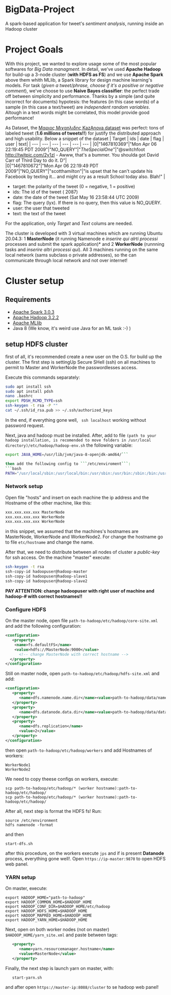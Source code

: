 # BigData-Project

A spark-based application for tweet's *sentiment analysis*, running inside an Hadoop cluster

# Project Goals
With this project, we wanted to explore usage some of the most popular softwares for *Big Data managment*. 
In detail, we've used **Apache Hadoop** for build-up a 3-node cluster (**with HDFS as FS**) and we use **Apache Spark** above them whith MLlib, a Spark library for design machine learning's models.
For task (*given a tweet/phrase, choose if it's a positive or negative comment*), we've choose to use **Naive Bayes classifier**: the perfect trade off between simplicity and performance. Thanks by a
simple (and quite incorrect for documents) hypotesis: the features (in this case words) of a sample (in this case a text/tweet) are *independent random variables*.  Altough in a text words might be correlated, this
model provide good performance!

As Dataset, the [Μαριος Μιχαηλιδης KazAnova dataset](https://www.kaggle.com/kazanova/sentiment140) was perfect: tons of labeled tweet (**1.6 millions of tweets!!**) for justify the distributed approach and high usability.
Below a snippet of the dataset
| Target | ids | date | flag | user | text|
| --- | --- | --- | --- | --- | --- |
|0|"1467810369"|"Mon Apr 06 22:19:45 PDT 2009"|"NO_QUERY"|"_TheSpecialOne_"|"@switchfoot http://twitpic.com/2y1zl - Awww, that's a bummer.  You shoulda got David Carr of Third Day to do it. 	D"|									
|0|"1467810672"|"Mon Apr 06 22:19:49 PDT 2009"|"NO_QUERY"|"scotthamilton"|"is upset that he can't update his Facebook by texting it... and might cry as a result  School today also. Blah!"				|						
<!--
|0|"1467810917"|"Mon Apr 06 22:19:53 PDT 2009"|"NO_QUERY"|"mattycus"|"@Kenichan I dived many times for the ball. Managed to save 50%  The rest go out of bounds"										|
|0|"1467811184"|"Mon Apr 06 22:19:57 PDT 2009"|"NO_QUERY"|"ElleCTF"|"my whole body feels itchy and like its on fire "										|
-->

* target: the polarity of the tweet (0 = negative, 1 = positive)
* ids: The id of the tweet ( 2087)
* date: the date of the tweet (Sat May 16 23:58:44 UTC 2009)
* flag: The query (lyx). If there is no query, then this value is NO_QUERY.
* user: the user that tweeted
* text: the text of the tweet

For the application, only *Target* and *Text* colums are needed.

The cluster is developed with 3 virtual machines which are running Ubuntu 20.04.3: 1 **MasterNode** (it running Namenode e *inserire qui alrti processi* processes and submit the spark application)* and 2 **WorkerNode** (runnning tasks and *inserire altri processi qui*). All 3 machines running on the same local network (sams subclass o private addresses), so the can communicate through local network and not over internet!


# Cluster setup

## Requirements
- [Apache Spark 3.0.3](https://spark.apache.org/releases/spark-release-3-0-3.html)
- [Apache Hadoop 3.2.2](https://hadoop.apache.org/docs/r3.2.2/)
- [Apache MLlib](https://spark.apache.org/mllib/)
- Java 8 (We know, it's weird use Java for an ML task :-) )

## setup HDFS cluster
first of all, it's recommended create a new user on the O.S. for build up the cluster.
The first step is settingUp Secure SHell (ssh) on all machines to permit to Master and WorkerNode the passwordlesses access.

Execute this commands separately:
```bash
sudo apt install ssh
sudo apt install pdsh
nano .bashrc
export PDSH_RCMD_TYPE=ssh
ssh-keygen -t rsa -P ""
cat ~/.ssh/id_rsa.pub >> ~/.ssh/authorized_keys
```
In the end, if everything gone well, ``` ssh localhost``` working without password request.

Next, java and hadoop must be installed. After, add to file ```(path to your hadoop installation, is recomended to move folders in /usr/local directory)/etc/hadoop/hadoop-env.sh``` the following variable:

```bash 
export JAVA_HOME=/usr/lib/jvm/java-8-openjdk-amd64/```

then add the following config to ```/etc/enviroment```:
```bash
PATH="/usr/local/sbin:/usr/local/bin:/usr/sbin:/usr/bin:/sbin:/bin:/usr/games:/usr/local/games:/usr/local/hadoop/bin:/usr/local/hadoop/sbin"JAVA_HOME="/usr/lib/jvm/java-8-openjdk-amd64/jre"
```

### Network setup
Open file "hosts" and insert on each machine the ip address and the Hostname of the other machine, like this:
```bash
xxx.xxx.xxx.xxx MasterNode
xxx.xxx.xxx.xxx WorkerNode
xxx.xxx.xxx.xxx WorkerNode
```

in this snippet, we assumed that the machines's hostnames are MasterNode, WorkerNode and WorkerNode2. For change the hostname go to file ```etc/hostname``` and change the name.

After that, we need to distribute between all nodes of cluster a *public-key* for ssh access. On the machine "master" execute:

```bash
ssh-keygen -t rsa
ssh-copy-id hadoopuser@hadoop-master
ssh-copy-id hadoopuser@hadoop-slave1
ssh-copy-id hadoopuser@hadoop-slave2
```
**PAY ATTENTION: change hadoopuser with right user of machine and hadoop-# with correct hostnames!!**

### Configure HDFS

On the master node, open file ```path-to-hadoop/etc/hadoop/core-site.xml``` and add the following configuration:

```xml
<configuration>
   <property>
    <name>fs.defaultFS</name>
    <value>hdfs://MasterNode:9000</value>
      <!-- change MasterNode with correct hostname -->
  </property>
</configuration>
```
Still on master node, open  ```path-to-hadoop/etc/hadoop/hdfs-site.xml``` and add:

```xml
<configuration>
   <property>
      <name>dfs.namenode.name.dir</name><value>path-to-hadoop/data/nameNode</value>
   </property>
   <property>
      <name>dfs.datanode.data.dir</name><value>path-to-hadoop/data/dataNode</value>
   </property>
   <property>
      <name>dfs.replication</name>
      <value>2</value>
   </property>
</configuration>
```

then open ```path-to-hadoop/etc/hadoop/workers``` and add Hostnames of workers:

```text
WorkerNode1
WorkerNode2
```

We need to copy theese configs on workers, execute:

```
scp path-to-hadoop/etc/hadoop/* (worker hostname):path-to-hadoop/etc/hadoop/
scp path-to-hadoop/etc/hadoop/* (worker hostname):path-to-hadoop/etc/hadoop/
```

After all, next step is format the HDFS fs! Run:

```
source /etc/environment
hdfs namenode -format
```
and then

```
start-dfs.sh
```

after this procedure, on the workers execute ```jps``` and if is present **Datanode** process, everything gone well!.
Open ```https://ip-master:9870``` to open HDFS web panel.

### YARN setup
On master, execute:

```
export HADOOP_HOME="path-to-hadoop"
export HADOOP_COMMON_HOME=$HADOOP_HOME
export HADOOP_CONF_DIR=$HADOOP_HOME/etc/hadoop
export HADOOP_HDFS_HOME=$HADOOP_HOME
export HADOOP_MAPRED_HOME=$HADOOP_HOME
export HADOOP_YARN_HOME=$HADOOP_HOME
```

Next, open on both worker nodes (not on master) ``` $HADOOP_HOME/yarn_site.xml ``` and paste between <configuration> tags:
```xml
   <property>
      <name>yarn.resourcemanager.hostname</name>
      <value>MasterNode</value>
   </property>
```
Finally, the next step is launch yarn on master, with:
```
   start-yarn.sh
```
and after open ```https://master-ip:8088/cluster``` to se hadoop web panel!

